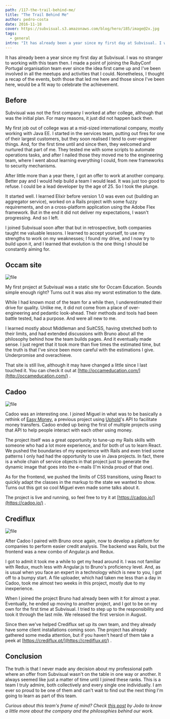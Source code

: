```yaml
---
path: /117-the-trail-behind-me/
title: "The Trail Behind Me"
author: pedro-costa
date: 2016-11-18
cover: https://subvisual.s3.amazonaws.com/blog/hero/185/image@2x.jpg
tags:
  - general
intro: "It has already been a year since my first day at Subvisual. I was no stranger to working with this team then. I made a point of joining the RubyConf Portugal organisation team ever since the idea first came up and I've been involved in all the meetups and activities that I could. Nonetheless, I thought a recap of the events, both those that led me here and those since I've been here, would be a fit way to celebrate the achievement."
---
```


It has already been a year since my first day at Subvisual. I was no stranger to working with this team then. I made a point of joining the RubyConf Portugal organisation team ever since the idea first came up and I've been involved in all the meetups and activities that I could. Nonetheless, I thought a recap of the events, both those that led me here and those since I've been here, would be a fit way to celebrate the achievement.

## Before

Subvisual was not the first company I worked at after college, although that was the initial plan. For many reasons, it just did not happen back then.

My first job out of college was at a mid-sized international company, mostly working with Java EE. I started in the services team, putting out fires for one of their largest customers, but they soon realised I tend to over-engineer things. And, for the first time until and since then, they welcomed and nurtured that part of me. They tested me with some scripts to automate operations tasks, and after I nailed those they moved me to the engineering team, where I went about learning everything I could, from new frameworks to security mechanisms.

After little more than a year there, I got an offer to work at another company. Better pay and I would help build a team I would lead. It was just too good to refuse. I could be a lead developer by the age of 25. So I took the plunge.

It started well. I learned Elixir before version 1.0 was even out (building an aggregator service), worked on a Rails project with some fuzzy requirements, and on a cross-platform application using the Adobe Flex framework. But in the end it did not deliver my expectations, I wasn't progressing. And so I left.

I joined Subvisual soon after that but in retrospective, both companies taught me valuable lessons. I learned to accept yourself, to use my strengths to work on my weaknesses; I found my drive, and I now try to build upon it, and I learned that evolution is the one thing I should be constantly aiming for.

## Occam site

![file](https://subvisual.s3.amazonaws.com/blog/post_image/226/original.jpeg)

My first project at Subvisual was a static site for Occam Education. Sounds simple enough right? Turns out it was also my worst estimation to the date.

While I had known most of the team for a while then, I underestimated their drive for quality. Unlike me, it did not come from a place of over-engineering and pedantic look-ahead. Their methods and tools had been battle tested, had a purpose. And were all new to me.

I learned mostly about Middleman and SuitCSS, having stretched both to their limits, and had extended discussions with Bruno about all the philosophy behind how the team builds pages. And it eventually made sense. I just regret that it took more than five times the estimated time, but the truth is that I've since been more careful with the estimations I give. Underpromise and overachieve.

That site is still live, although it may have changed a little since I last touched it. You can check it out at [http://occameducation.com/](http://occameducation.com/) .

## Cadoo

![file](https://subvisual.s3.amazonaws.com/blog/post_image/224/original.jpeg)

Cadoo was an interesting one. I joined Miguel in what was to be basically a rethink of [Easy Money](https://subvisual.co/case-studies/easy-money/), a previous project using [Uphold](https://uphold.com/)'s API to facilitate money transfers. Cadoo ended up being the first of multiple projects using that API to help people interact with each other using money.

The project itself was a great opportunity to tune-up my Rails skills with someone who had a lot more experience, and for both of us to learn React. We pushed the boundaries of my experience with Rails and even tried some patterns I only had had the opportunity to use in Java projects. In fact, there is a whole chain of service objects in that project just to generate the dynamic image that goes into the e-mails (I'm kinda proud of that one).

As for the frontend, we pushed the limits of CSS transitions, using React to quickly adapt the classes in the markup to the state we wanted to show. Turns out this got so cool Miguel even made some talks about it.

The project is live and running, so feel free to try it at [https://cadoo.io/](https://cadoo.io/) .

## Crediflux

![file](https://subvisual.s3.amazonaws.com/blog/post_image/225/original.jpeg)

After Cadoo I paired with Bruno once again, now to develop a platform for companies to perform easier credit analysis. The backend was Rails, but the frontend was a new combo of Angular.js and Redux.

I got to admit it took me a while to get my head around it. I was not familiar with Redux, much less with Angular.js to Bruno's proficiency level. And, as is usual when you face an expert in a technology which is new to you, I got off to a bumpy start. A file uploader, which had taken me less than a day in Cadoo, took me almost two weeks in this project, mostly due to my inexperience.

When I joined the project Bruno had already been with it for almost a year. Eventually, he ended up moving to another project, and I got to be on my own for the first time at Subvisual. I tried to step up to the responsibility and took it through the last mile. We released the first version in August.

Since then we've helped Crediflux set up its own team, and they already have some client installations coming soon. The project has already gathered some media attention, but if you haven't heard of them take a peek at [https://crediflux.pt/](https://crediflux.pt/) .

## Conclusion

The truth is that I never made any decision about my professional path where an offer from Subvisual wasn't on the table in one way or another. It always seemed like just a matter of time until I joined these ranks. This is a team I truly admire, both collectively and every single one individually. I am ever so proud to be one of them and can't wait to find out the next thing I'm going to learn as part of this team.

*Curious about this team's frame of mind? Check [this post](https://subvisual.co/blog/posts/77) by João to know a little more about the company and the philosophies behind our work.*
